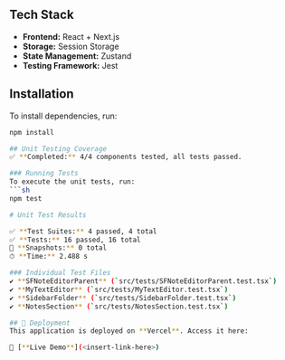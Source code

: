 ## Tech Stack

- **Frontend:** React + Next.js
- **Storage:** Session Storage
- **State Management:** Zustand
- **Testing Framework:** Jest

## Installation

To install dependencies, run:

````sh
npm install

## Unit Testing Coverage
✅ **Completed:** 4/4 components tested, all tests passed.

### Running Tests
To execute the unit tests, run:
```sh
npm test

# Unit Test Results

✅ **Test Suites:** 4 passed, 4 total
✅ **Tests:** 16 passed, 16 total
📸 **Snapshots:** 0 total
⏱ **Time:** 2.488 s

### Individual Test Files
✔ **SFNoteEditorParent** (`src/tests/SFNoteEditorParent.test.tsx`)
✔ **MyTextEditor** (`src/tests/MyTextEditor.test.tsx`)
✔ **SidebarFolder** (`src/tests/SidebarFolder.test.tsx`)
✔ **NotesSection** (`src/tests/NotesSection.test.tsx`)

## 🚀 Deployment
This application is deployed on **Vercel**. Access it here:

🔗 [**Live Demo**](<insert-link-here>)
````
